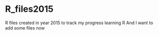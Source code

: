 # R_files2015
R files created in year 2015 to track my progress learning R
And I want to add some files now
